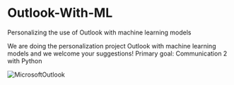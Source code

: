 # Outlook-With-ML
Personalizing the use of Outlook with machine learning models

We are doing the personalization project Outlook with machine learning models and we welcome your suggestions!
Primary goal: Communication 2 with Python


![MicrosoftOutlook](https://github.com/mehranbahramm/Outlook-With-ML/assets/130790790/3ced2f05-d752-4044-bd51-2be5d1aaefea)
